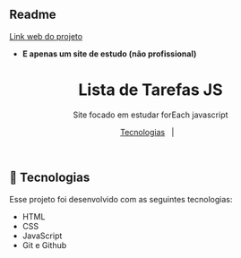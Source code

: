 ## Readme
<a href="https://cezardev07.github.io/lista-de-tarefas/">Link web do projeto</a>
<ul>
    <li>
        <p>
            <strong> E apenas um site de estudo (não profissional)</strong>
        </p>
    </li>
</ul>

<h1 align="center"> Lista de Tarefas JS</h1>

<p align="center">
 Site focado em estudar forEach javascript<br/>
</p>

<p align="center">
  <a href="#-tecnologias">Tecnologias</a>&nbsp;&nbsp;&nbsp;|&nbsp;&nbsp;&nbsp;
</p>

<br>

## 📌 Tecnologias

Esse projeto foi desenvolvido com as seguintes tecnologias:

- HTML
- CSS
- JavaScript
- Git e Github
